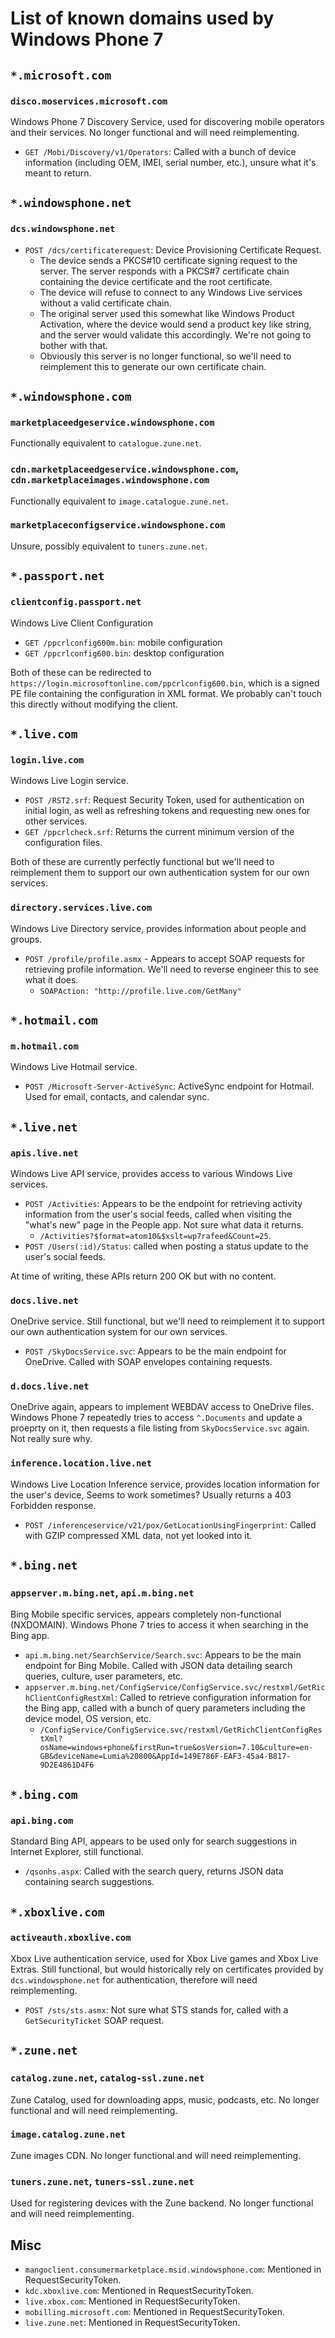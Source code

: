# List of known domains used by Windows Phone 7

## `*.microsoft.com`
### `disco.moservices.microsoft.com`
Windows Phone 7 Discovery Service, used for discovering mobile operators and their services. No longer functional and will need reimplementing.

- `GET /Mobi/Discovery/v1/Operators`: Called with a bunch of device information (including OEM, IMEI, serial number, etc.), unsure what it's meant to return.

## `*.windowsphone.net`
### `dcs.windowsphone.net`
- `POST /dcs/certificaterequest`: Device Provisioning Certificate Request.
    - The device sends a PKCS#10 certificate signing request to the server. The server responds with a PKCS#7 certificate chain containing the device certificate and the root certificate.
    - The device will refuse to connect to any Windows Live services without a valid certificate chain.
    - The original server used this somewhat like Windows Product Activation, where the device would send a product key like string, and the server would validate this accordingly. We're not going to bother with that.
    - Obviously this server is no longer functional, so we'll need to reimplement this to generate our own certificate chain.

## `*.windowsphone.com`
### `marketplaceedgeservice.windowsphone.com`
Functionally equivalent to `catalogue.zune.net`.

### `cdn.marketplaceedgeservice.windowsphone.com`, `cdn.marketplaceimages.windowsphone.com`
Functionally equivalent to `image.catalogue.zune.net`.

### `marketplaceconfigservice.windowsphone.com`
Unsure, possibly equivalent to `tuners.zune.net`.

## `*.passport.net`
### `clientconfig.passport.net`
Windows Live Client Configuration
- `GET /ppcrlconfig600m.bin`: mobile configuration
- `GET /ppcrlconfig600.bin`: desktop configuration

Both of these can be redirected to `https://login.microsoftonline.com/ppcrlconfig600.bin`, which is a signed PE file containing the configuration in XML format. We probably can't touch this directly without modifying the client.

## `*.live.com`
### `login.live.com`
Windows Live Login service.

- `POST /RST2.srf`: Request Security Token, used for authentication on initial login, as well as refreshing tokens and requesting new ones for other services.
- `GET /ppcrlcheck.srf`: Returns the current minimum version of the configuration files.

Both of these are currently perfectly functional but we'll need to reimplement them to support our own authentication system for our own services.

### `directory.services.live.com`
Windows Live Directory service, provides information about people and groups.

- `POST /profile/profile.asmx` - Appears to accept SOAP requests for retrieving profile information. We'll need to reverse engineer this to see what it does.
    - `SOAPAction: "http://profile.live.com/GetMany"`

## `*.hotmail.com`
### `m.hotmail.com`
Windows Live Hotmail service.

- `POST /Microsoft-Server-ActiveSync`: ActiveSync endpoint for Hotmail. Used for email, contacts, and calendar sync. 

## `*.live.net`
### `apis.live.net`
Windows Live API service, provides access to various Windows Live services.

- `POST /Activities`: Appears to be the endpoint for retrieving activity information from the user's social feeds, called when visiting the "what's new" page in the People app. Not sure what data it returns.
    - `/Activities?$format=atom10&$xslt=wp7rafeed&Count=25`.
- `POST /Users(:id)/Status`: called when posting a status update to the user's social feeds.

At time of writing, these APIs return 200 OK but with no content.

### `docs.live.net`
OneDrive service. Still functional, but we'll need to reimplement it to support our own authentication system for our own services.

- `POST /SkyDocsService.svc`: Appears to be the main endpoint for OneDrive. Called with SOAP envelopes containing requests.

### `d.docs.live.net`
OneDrive again, appears to implement WEBDAV access to OneDrive files. Windows Phone 7 repeatedly tries to access `^.Documents` and update a proeprty on it, then requests a file listing from `SkyDocsService.svc` again. Not really sure why.

### `inference.location.live.net`
Windows Live Location Inference service, provides location information for the user's device, Seems to work sometimes? Usually returns a 403 Forbidden response.

- `POST /inferenceservice/v21/pox/GetLocationUsingFingerprint`: Called with GZIP compressed XML data, not yet looked into it.

## `*.bing.net`
### `appserver.m.bing.net`, `api.m.bing.net`
Bing Mobile specific services, appears completely non-functional (NXDOMAIN). Windows Phone 7 tries to access it when searching in the Bing app.

- `api.m.bing.net/SearchService/Search.svc`: Appears to be the main endpoint for Bing Mobile. Called with JSON data detailing search queries, culture, user parameters, etc.
- `appserver.m.bing.net/ConfigService/ConfigService.svc/restxml/GetRichClientConfigRestXml`: Called to retrieve configuration information for the Bing app, called with a bunch of query parameters including the device model, OS version, etc.
    - `/ConfigService/ConfigService.svc/restxml/GetRichClientConfigRestXml?osName=windows+phone&firstRun=true&osVersion=7.10&culture=en-GB&deviceName=Lumia%20800&AppId=149E786F-EAF3-45a4-B817-9D2E4861D4F6`

## `*.bing.com`
### `api.bing.com`
Standard Bing API, appears to be used only for search suggestions in Internet Explorer, still functional.

- `/qsonhs.aspx`: Called with the search query, returns JSON data containing search suggestions.

## `*.xboxlive.com`
### `activeauth.xboxlive.com`
Xbox Live authentication service, used for Xbox Live games and Xbox Live Extras. Still functional, but would historically rely on certificates provided by `dcs.windowsphone.net` for authentication, therefore will need reimplementing.

- `POST /sts/sts.asmx`: Not sure what STS stands for, called with a `GetSecurityTicket` SOAP request.

## `*.zune.net`
### `catalog.zune.net`, `catalog-ssl.zune.net`
Zune Catalog, used for downloading apps, music, podcasts, etc. No longer functional and will need reimplementing.

### `image.catalog.zune.net`
Zune images CDN. No longer functional and will need reimplementing.

### `tuners.zune.net`, `tuners-ssl.zune.net`
Used for registering devices with the Zune backend. No longer functional and will need reimplementing.

## Misc
- `mangoclient.consumermarketplace.msid.windowsphone.com`: Mentioned in RequestSecurityToken.
- `kdc.xboxlive.com`: Mentioned in RequestSecurityToken.
- `live.xbox.com`: Mentioned in RequestSecurityToken.
- `mobilling.microsoft.com`: Mentioned in RequestSecurityToken.
- `live.zune.net`: Mentioned in RequestSecurityToken.